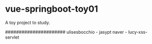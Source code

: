# vue-springboot-toy01
A toy project to study.


######################
ulisesbocchio - jasypt
naver - lucy-xss-servlet
